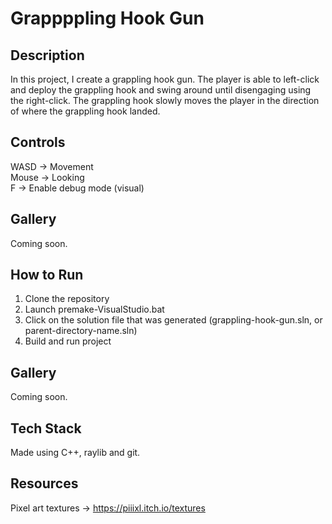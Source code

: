 # Grappppling Hook Gun

## Description

In this project, I create a grappling hook gun. The player is able to left-click and deploy the grappling hook and swing around until disengaging using the right-click. The grappling hook slowly moves the player in the direction of where the grappling hook landed.

## Controls

WASD -> Movement
<br>Mouse -> Looking
<br>F -> Enable debug mode (visual)

## Gallery

Coming soon.

## How to Run

1. Clone the repository
2. Launch premake-VisualStudio.bat
3. Click on the solution file that was generated (grappling-hook-gun.sln, or parent-directory-name.sln)
4. Build and run project

## Gallery

Coming soon.

## Tech Stack

Made using C++, raylib and git.

## Resources

Pixel art textures -> https://piiixl.itch.io/textures
